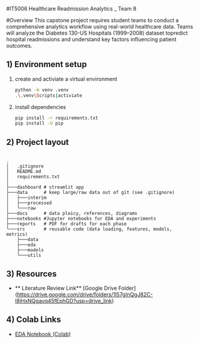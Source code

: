#IT5006 Healthcare Readmission Analytics _ Team 8

#Overview
This capstone project requires student teams to conduct a comprehensive analytics workflow using real-world healthcare data. Teams will analyze the
Diabetes 130-US Hospitals (1999–2008)
dataset topredict hospital readmissions and understand key factors influencing patient outcomes.

## 1) Environment setup
1. create and activiate a virtual environment
   ```bash
   python -m venv .venv
   .\.venv\Scripts|activiate
    ```

2. install dependencies
   ```bash
   pip install -r requirements.txt
   pip install -U pip
   ```

## 2) Project layout
```

.
│   .gitignore
│   README.md
│   requirements.txt
│
├───dashboard # streamlit app
├───data      # keep large/raw data out of git (see .gitignore)
│   ├───interim
│   ├───processed
│   └───raw
├───docs      # data ploicy, references, diagrams
├───notebooks #Jupyter notebooks for EDA and experiments   
├───reports   # PDF for drafts for each phase
└───src       # reusable code (data loading, features, models, metrics)
    ├───data
    ├───eda
    ├───models
    └───utils
```

## 3) Resources
- ** Literature Review Link**
  [Google Drive Folder] (https://drive.google.com/drive/folders/1l57gInQgJ82C-l8jHxNQgavq45fEphGD?usp=drive_link)


## 4) Colab Links
- [EDA Notebook (Colab)](https://colab.research.google.com/drive/1luurN5F4DD3GTSOB08KPBbCIsG0RtcQ-?usp=drive_link)

